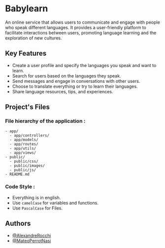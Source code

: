 # Babylearn
An online service that allows users to communicate and engage with people who speak different languages. It provides a user-friendly platform to facilitate interactions between users, promoting language learning and the exploration of new cultures.

## Key Features
* Create a user profile and specify the languages you speak and want to learn.
* Search for users based on the languages they speak.
* Send messages and engage in conversations with other users.
* Choose to translate everything or try to learn their languages.
* Share language resources, tips, and experiences.

## Project's Files

### File hierarchy of the application :

```
- app/
  - app/controllers/
  - app/models/
  - app/routes/
  - app/utils/
  - app/views/
- public/
  - public/css/
  - public/images/
  - public/js/
- README.md
```

### Code Style :
* Everything is in english.
* Use `camelCase` for variables and functions.
* Use `PascalCase` for Files.

## Authors

* [@AlexandreRocchi](https://github.com/AlexandreRocchi)
* [@MateoPerrotNasi](https://github.com/MateoPerrotNasi)
